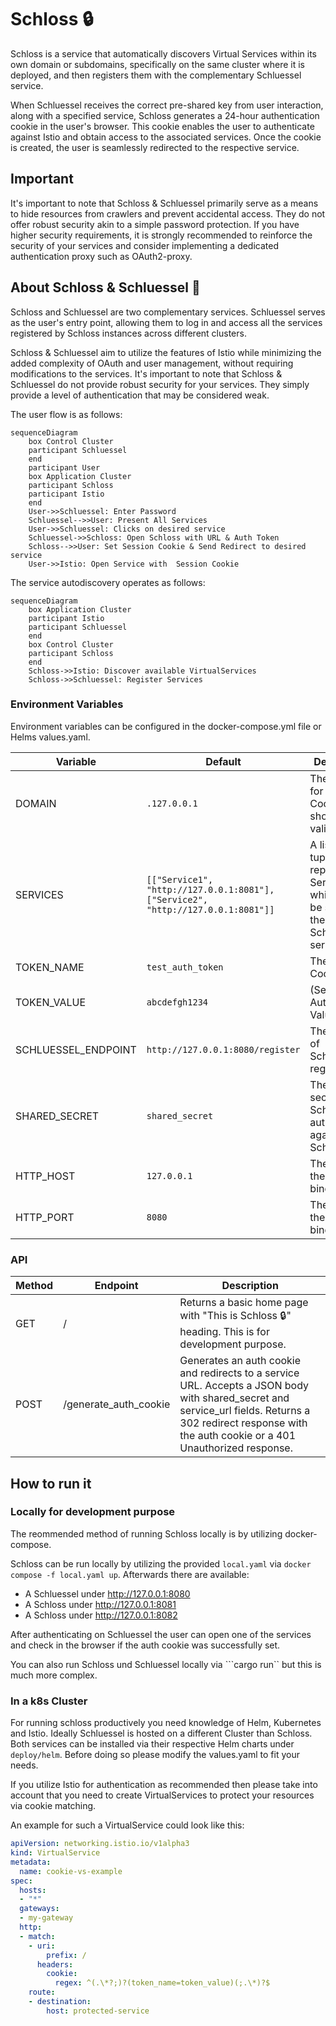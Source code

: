 # Schloss 🔒
Schloss is a service that automatically discovers Virtual Services within its own domain or subdomains, specifically on the same cluster where it is deployed, and then registers them with the complementary Schluessel service.

When Schluessel receives the correct pre-shared key from user interaction, along with a specified service, Schloss generates a 24-hour authentication cookie in the user's browser. This cookie enables the user to authenticate against Istio and obtain access to the associated services. Once the cookie is created, the user is seamlessly redirected to the respective service.

## Important
It's important to note that Schloss & Schluessel primarily serve as a means to hide resources from crawlers and prevent accidental access. They do not offer robust security akin to a simple password protection. If you have higher security requirements, it is strongly recommended to reinforce the security of your services and consider implementing a dedicated authentication proxy such as OAuth2-proxy.

## About Schloss & Schluessel 🔐
Schloss and Schluessel are two complementary services. Schluessel serves as the user's entry point, allowing them to log in and access all the services registered by Schloss instances across different clusters.

Schloss & Schluessel aim to utilize the features of Istio while minimizing the added complexity of OAuth and user management, without requiring modifications to the services. It's important to note that Schloss & Schluessel do not provide robust security for your services. They simply provide a level of authentication that may be considered weak.

The user flow is as follows:

```mermaid
sequenceDiagram
    box Control Cluster
    participant Schluessel
    end
    participant User
    box Application Cluster
    participant Schloss
    participant Istio
    end
    User->>Schluessel: Enter Password
    Schluessel-->>User: Present All Services
    User->>Schluessel: Clicks on desired service
    Schluessel->>Schloss: Open Schloss with URL & Auth Token
    Schloss-->>User: Set Session Cookie & Send Redirect to desired service
    User->>Istio: Open Service with  Session Cookie
```

The service autodiscovery operates as follows:

```mermaid
sequenceDiagram
    box Application Cluster
    participant Istio
    participant Schluessel
    end
    box Control Cluster
    participant Schloss
    end
    Schloss->>Istio: Discover available VirtualServices
    Schloss->>Schluessel: Register Services
```

### Environment Variables

Environment variables can be configured in the docker-compose.yml file or Helms values.yaml.

| Variable | Default | Description |
| --- | --- | --- |
| DOMAIN | ```.127.0.0.1``` | The domain for which the Cookie should be valid. |
| SERVICES | ```[["Service1", "http://127.0.0.1:8081"],["Service2", "http://127.0.0.1:8081"]]``` | A list of tuples which represent the Services which should be sent to the Schluessel service. |
| TOKEN_NAME | ```test_auth_token``` | The Auth Cookie Key. |
| TOKEN_VALUE | ```abcdefgh1234``` | (Secret) The Auth Cookie Value. |
| SCHLUESSEL_ENDPOINT | ```http://127.0.0.1:8080/register``` | The address of Schluessels register API. |
| SHARED_SECRET | ```shared_secret``` | The shared secret Schluessel authenticates against Schloss |
| HTTP_HOST | ```127.0.0.1``` | The host of the default bind address. |
| HTTP_PORT | ```8080``` | The port of the default bind address. |

### API

| Method | Endpoint | Description |
| --- | --- | --- |
| GET | / | Returns a basic home page with "This is Schloss 🔒" heading. This is for development purpose. |
| POST | /generate_auth_cookie | Generates an auth cookie and redirects to a service URL. Accepts a JSON body with shared_secret and service_url fields. Returns a 302 redirect response with the auth cookie or a 401 Unauthorized response. |

## How to run it

### Locally for development purpose
The reommended method of running Schloss locally is by utilizing docker-compose.

Schloss can be run locally by utilizing the provided ```local.yaml``` via ```docker compose -f local.yaml up```. Afterwards there are available:
- A Schluessel under http://127.0.0.1:8080
- A Schloss under http://127.0.0.1:8081
- A Schloss under http://127.0.0.1:8082

After authenticating on Schluessel the user can open one of the services and check in the browser if the auth cookie was successfully set.

You can also run Schloss und Schluessel locally via ```cargo run`` but this is much more complex.

### In a k8s Cluster
For running schloss productively you need knowledge of Helm, Kubernetes and Istio. Ideally Schluessel is hosted on a different Cluster than Schloss. Both services can be installed via their respective Helm charts under ```deploy/helm```. Before doing so please modify the values.yaml to fit your needs.

If you utilize Istio for authentication as recommended then please take into account that you need to create VirtualServices to protect your resources via cookie matching.

An example for such a VirtualService could look like this:
```yaml
apiVersion: networking.istio.io/v1alpha3
kind: VirtualService
metadata:
  name: cookie-vs-example
spec:
  hosts:
  - "*"
  gateways:
  - my-gateway
  http:
  - match:
    - uri:
        prefix: /
      headers:
        cookie:
          regex: ^(.\*?;)?(token_name=token_value)(;.\*)?$
    route:
    - destination:
        host: protected-service
```